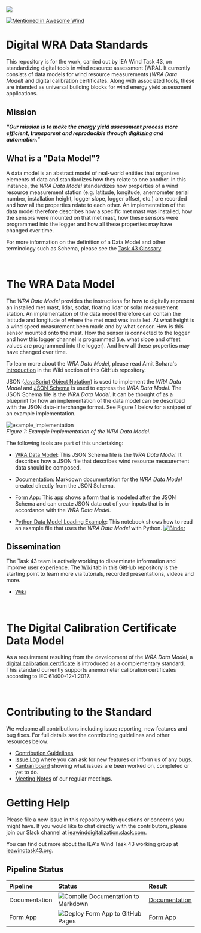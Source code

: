 
<img src="/images/Task 43_Bkg-3.png">

[![Mentioned in Awesome Wind](https://awesome.re/mentioned-badge.svg)](https://github.com/IEA-Task-43/awesome-wind)

# Digital WRA Data Standards

This repository is for the work, carried out by IEA Wind Task 43, on standardizing digital tools in wind resource 
assessment (WRA). It currently consists of data models for wind resource measurements (_WRA Data Model_) and 
digital calibration certificates. Along with associated tools, these are intended as universal building blocks for 
wind energy yield assessment applications.

## Mission
_**"Our mission is to make the energy yield assessment process more efficient, transparent and reproducible 
through digitizing and automation."**_

## What is a "Data Model"?
A data model is an abstract model of real-world entities that organizes elements of data and standardizes how they 
relate to one another. In this instance, the _WRA Data Model_ standardizes how properties of a wind resource measurement station (e.g. 
latitude, longitude, anemometer serial number, installation height, logger slope, logger offset, etc.) are recorded and 
how all the properties relate to each other. An implementation of the data model therefore describes how a specific met mast was 
installed, how the sensors were mounted on that met mast, how these sensors were programmed into the logger and how 
all these properties may have changed over time.

For more information on the definition of a Data Model and other terminology such as Schema, please see the 
[Task 43 Glossary](https://iea-task-43.gitbook.io/iea-task-43-glossary/terms/data-model).

<br>

# The WRA Data Model

The _WRA Data Model_ provides the instructions for how to digitally represent an installed met mast, lidar, sodar, 
floating lidar or solar measurement station. An implementation of the data model therefore can contain the latitude and 
longitude of where the met mast was installed. At what height is a wind speed measurement been made and by what 
sensor. How is this sensor mounted onto the mast. How the sensor is connected to the logger and how this logger channel
is programmed (i.e. what slope and offset values are programmed into the logger). And how all these properties 
may have changed over time.

To learn more about the _WRA Data Model_, please read Amit Bohara's 
[introduction](https://github.com/IEA-Task-43/digital_wra_data_standard/wiki/Task-43-WRA-Data-Model---An-introduction)
in the Wiki section of this GitHub repository.

JSON ([JavaScript Object Notation](https://www.json.org/)) is used to implement the _WRA Data Model_ and 
[JSON Schema](https://json-schema.org/) is used to express the _WRA Data Model_. The JSON Schema file is the 
_WRA Data Model_. It can be thought of as a blueprint for how an implementation of the data model can be described with 
the JSON data-interchange format. See Figure 1 below for a snippet of an example implementation.

![example_implementation](https://user-images.githubusercontent.com/25622575/211047742-e83ee47b-d756-4e5e-a48f-cfb3d2fa00c6.png)
<br>
_Figure 1: Example implementation of the WRA Data Model._

The following tools are part of this undertaking:

- [WRA Data Model](./schema/iea43_wra_data_model.schema.json): This JSON Schema file is the _WRA Data Model_. It describes 
  how a JSON file that describes wind resource measurement data should be composed.

- [Documentation](./docs/README.md): Markdown documentation for the _WRA Data Model_ created directly from the JSON Schema.

- [Form App](https://iea-task-43.github.io/digital_wra_data_standard/): This app shows a form that is modeled after the 
  JSON Schema and can create JSON data out of your inputs that is in accordance with the _WRA Data Model_.

- [Python Data Model Loading Example](./tools/load_demo_schema.ipynb): This notebook shows how to read an example file that 
  uses the _WRA Data Model_ with Python. [![Binder](https://mybinder.org/badge_logo.svg)](https://mybinder.org/v2/gh/IEA-Task-43/digital_wra_data_standard/master?filepath=.%2Ftools%2Fload_demo_schema.ipynb)

## Dissemination
The Task 43 team is actively working to disseminate information and improve user experience. 
The [Wiki](https://github.com/IEA-Task-43/digital_wra_data_standard/wiki) tab in this GitHub repository is the starting 
point to learn more via tutorials, recorded presentations, videos and more.

- [Wiki](https://github.com/IEA-Task-43/digital_wra_data_standard/wiki)

<br>

# The Digital Calibration Certificate Data Model

As a requirement resulting from the development of the _WRA Data Model_, a 
[digital calibration certificate](./digital_calibration_certificate) is introduced as a complementary standard. This 
standard currently supports anemometer calibration certificates according to IEC 61400-12-1:2017. 

<br>

# Contributing to the Standard
We welcome all contributions including issue reporting, new features and bug fixes.   For full details see the contributing 
guidelines and other resources below:

- [Contribution Guidelines](./contributing.md)
- [Issue Log](https://github.com/IEA-Task-43/digital_wra_data_standard/issues) where you can ask for new features or inform us of any bugs.
- [Kanban board](https://github.com/IEA-Task-43/digital_wra_data_standard/projects/1) showing what issues are been worked on, completed or yet to do.
- [Meeting Notes](https://github.com/IEA-Task-43/digital_wra_data_standard/discussions/129#discussion-3748501) of our regular meetings.

# Getting Help

Please file a new issue in this repository with questions or concerns you might have. If you would like to chat directly with the contributors, please join our Slack channel at [ieawinddigitalization.slack.com](https://ieawinddigitalization.slack.com/).

You can find out more about the IEA's Wind Task 43 working group at [ieawindtask43.org](https://www.ieawindtask43.org/work-package-4-digital-wra).


## Pipeline Status
| Pipeline | Status | Result |
|:---------|:-------|:-------|
| Documentation | ![Compile Documentation to Markdown](https://github.com/IEA-Task-43/digital_wra_data_standard/workflows/Compile%20Documentation%20to%20Markdown/badge.svg) | [Documentation](./docs/README.md) |
| Form App | ![Deploy Form App to GitHub Pages](https://github.com/IEA-Task-43/digital_wra_data_standard/workflows/Deploy%20Form%20App%20to%20GitHub%20Pages/badge.svg) | [Form App](https://iea-task-43.github.io/digital_wra_data_standard/) |
